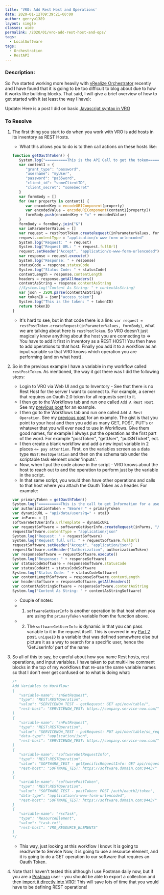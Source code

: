 ```yaml
---
title: 'VRO: Add Rest Host and Operations'
date: 2020-01-12T09:39:21+00:00
author: gerryw1389
layout: single
classes: wide
permalink: /2020/01/vro-add-rest-host-and-ops/
tags:
  - LocalSoftware
tags:
  - Orchestration
  - RestAPI
---
```

<!--more-->

### Description:

So I've started working more heavily with [vRealize Orchestrator](https://automationadmin.com//2020/01/vrealize-orchestrator/) recently and I have found that it is going to be too difficult to blog about due to how it works like building blocks. That said, I will give a brief overview of how to get started with it (at least the way I have):

Update: Here is a post I did on basic [Javascript syntax in VRO](https://automationadmin.com/2020/01/vro-javascript-syntax/)

### To Resolve

1. The first thing you start to do when you work with VRO is add hosts in its inventory as REST Hosts.

   - What this allows you to do is to then call actions on these hosts like:

   ```javascript
   function getOauthToken() {
      System.log("==========This is the API Call to get the token==========")
      var content1 = {
         "grant_type": "password",
         "username": "myUser",
         "password": "pa55word",
         "client_id": "someClientID",
         "client_secret": "someSecret"
      }
      var formBody = []
      for (var property in content1) {
         var encodedKey = encodeURIComponent(property)
         var encodedValue = encodeURIComponent(content1[property])
         formBody.push(encodedKey + "=" + encodedValue)
      }
      formBody = formBody.join("&")
      var inParameterValues = []
      var request = restPostToken.createRequest(inParameterValues, formBody)
      request.contentType = "application/x-www-form-urlencoded"
      System.log("Request: " + request)
      System.log("Request URL: " + request.fullUrl)
      request.setHeader("Accept", "application/x-www-form-urlencoded")
      var response = request.execute()
      System.log("Response: " + response)
      statusCode = response.statusCode
      System.log("Status Code: " + statusCode)
      contentLength = response.contentLength
      headers = response.getAllHeaders()
      contentAsString = response.contentAsString
      //System.log("Content As String: " + contentAsString)
      var json = JSON.parse(contentAsString)
      var tokenID = json["access_token"]
      System.log("This is the token: " + tokenID)
      return tokenID
   }
   ```

   - It's hard to see, but in that code there is a line: `var request = restPostToken.createRequest(inParameterValues, formBody)`, what we are talking about here is `restPostToken`. So VRO doesn't just magically know anything about the host you are connecting to => You have to add it first in Inventory as a REST HOST! You then have to add operations to that host. Finally you add it to a workflow as an input variable so that VRO knows which operation you are performing (and on what host).

2. So in the previous example I have a variable in my workflow called `restPostToken`. As mentioned, the way it got there was I did the following steps:

   - Login to VRO via Web UI and go to Inventory - See that there is no Rest Host for the server I want to connect to. For example, a server that requires an Oauth 2.0 token for all requests sent to it.
   - I then go to the Workflows tab and run one called `Add A Rest Host`. See my [previous post](https://automationadmin.com/2019/12/vro-run-jenkins-ps/) for an example.
   - I then go to the Workflows tab and run one called `Add A Rest Operation`. See my [previous post](https://automationadmin.com/2019/12/vro-run-jenkins-ps/) for an example. The gist is that you point to your host and then you add as many GET, POST, PUT's or whatever that you will ever need to use in Workflows. Give them good names, for example I always put the operation as the first part of the word. For example "postToken", "getUser", "putSNTicket", ect.
   - I then create a blank workflow and add a new input variable in 2 places `<= pay attention`. First, on the variables screen as a data type `REST:RestOperation` and then on the schema tab under the scriptable task element under 'inputs'.
   - Now, when I put the code above in the script - VRO knows about the host to reach out to and the operation to perform just by the variable in the script.
   - In that same script, you would then have other operations and calls to that host where you attach the Oauth Token as a header. For example:

   ```javascript
   var primaryToken = getOauthToken()
   System.log("==========This is the call to get Information for a user==========")
   var authorizationToken = "Bearer " + primaryToken
   var dynamicURL = "api/data/users?q=" + utaID
   var inParms = []
   softwareGetUserInfo.urlTemplate = dynamicURL
   var requestSoftware = softwareGetUserInfo.createRequest(inParms, "/api/data/users?q=" + uniqueID, null)
   requestSoftware.contentType = "application/json"
   System.log("Request: " + requestSoftware)
   System.log("Request full url: " + requestSoftware.fullUrl)
   requestSoftware.setHeader("Accept", "application/json")
   requestSoftware.setHeader("Authorization", authorizationToken)
   var responseSoftware = requestSoftware.execute()
   System.log("Response: " + responseSoftware)
   var statusCodeSoftware = responseSoftware.statusCode
   var statusCodeAtt = statusCodeSoftware
   System.log("Status Code: " + statusCodeSoftware)
   var contentLengthSoftware = responseSoftware.contentLength
   var headersSoftware = responseSoftware.getAllHeaders()
   var contentAsStringSoftware = responseSoftware.contentAsString
   System.log("Content As String: " + contentAsStringSoftware)
   ```

   - Couple of notes:
   - 1. `softwareGetUserInfo` is another operation to that host when you are using the `primaryToken` variable from the function above.
   - 2. The `softwareGetUserInfo` is dynamic in that you can pass variable to it in the request itself. This is covered in my [Part 2](https://automationadmin.com/2020/01/vro-run-jenkins-pt-2/) post. `uniqueID` is a variable that was defined somewhere else but picture it as a way to search for a specific user, hence the 'GetUserInfo' part of the name

3. So all of this to say, be careful about how you name Rest hosts, rest operations, and input variables. I have taken to put multi-line comment blocks in the top of my workflows that re-use the same variable names so that I don't ever get confused on to what is doing what:

   ```javascript
   /*
   Add Variables to Workflow:
   { 
      "variable-name": "snGetRequest", 
      "type": "REST:RESTOperation", 
      "value": "SERVICENOW_TEST - getRequest: GET api/now/table/",
      "rest-host": "SERVICENOW_TEST: https://company.service-now.com/"
   }
   { 
      "variable-name": "snPutRequest", 
      "type": "REST:RESTOperation", 
      "value": "SERVICENOW_TEST - putRequest: PUT api/now/table/sc_request/", 
      "data-type": "application/json",
      "rest-host": "SERVICENOW_TEST: https://company.service-now.com/"
   }
   { 
      "variable-name": "softwareGetRequestInfo", 
      "type": "REST:RESTOperation", 
      "value": "SOFTWARE_TEST - getSpecificRequestInfo: GET api/request/requestItem/{requestID}/info",
      "rest-host": "SOFTWARE_TEST: https://software.domain.com:8443/"
   }
   { 
      "variable-name": "softwarePostToken", 
      "type": "REST:RESTOperation", 
      "value": "SOFTWARE_TEST - postToken: POST /auth/oauth2/token", 
      "data-type": "application/x-www-form-urlencoded",
      "rest-host": "SOFTWARE_TEST: https://software.domain.com:8443/"
   }
   { 
      "variable-name": "rscTask", 
      "type": "ResourceElement", 
      "value": "task.txt",
      "rest-host": "VRO_RESOURCE_ELEMENTS"
   }
   */
   ```

   - This way, just looking at this workflow I know: It is going to read/write to Service Now, it is going to use a resource element, and it is going to do a GET operation to our software that requires an Oauth Token.

4. Note that I haven't tested this although I use Postman daily now, but if you are a [Postman](https://automationadmin.com/2019/10/postman-get-token/) user - you should be able to export a collection and then [import it directly into VRO!](https://www.vcoteam.info/articles/learn-vco/304-postman-vro-http-rest-plug-in-operations.html) This will save lots of time that you would have to be defining REST operations!
